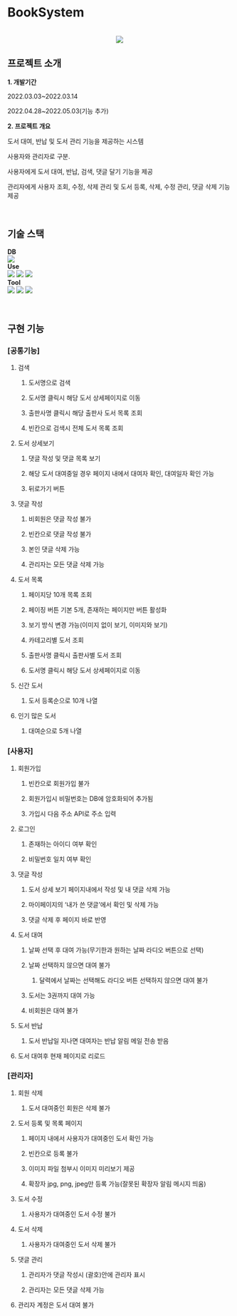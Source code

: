 # BookSystem

<p align="center">
  <br>
  <img src="https://user-images.githubusercontent.com/62851841/167341171-3b430edb-cac2-4314-a83f-e777374c605c.png">
  <br>
</p>


## 프로젝트 소개

**1. 개발기간**<br>
<p>2022.03.03~2022.03.14 </p>
<p>2022.04.28~2022.05.03(기능 추가)</p>

**2. 프로젝트 개요**<br>
<p>도서 대여, 반납 및 도서 관리 기능을 제공하는 시스템</p>
<p>사용자와 관리자로 구분. </p>
<p>사용자에게 도서 대여, 반납, 검색, 댓글 달기 기능을 제공</p>
<p>관리자에게 사용자 조회, 수정, 삭제 관리 및 도서 등록, 삭제, 수정 관리, 댓글 삭제 기능 제공</p>


<br>

## 기술 스택
**DB**
<br>
<img src="https://img.shields.io/badge/MariaDB-003545?style=flat-square&logo=MariaDB&logoColor=white"/>
<br>
**Use**<br>
<img src="https://img.shields.io/badge/React.js-61DAFB?style=flat-square&logo=React&logoColor=white"/>
<img src="https://img.shields.io/badge/SpringBoot-6DB33F?style=flat-square&logo=Spring%20Boot&logoColor=white"/>
<img src="https://img.shields.io/badge/Bootstrap-7952B3?style=flat-square&logo=Bootstrap&logoColor=white"/>
<br>
**Tool**<br>
<img src="https://img.shields.io/badge/Visual Studio Code-007ACC?style=flat-square&logo=Visual%20Studio%20Code&logoColor=white"/>
<img src="https://img.shields.io/badge/Eclipse IDE-2C2255?style=flat-square&logo=Eclipse%20IDE&logoColor=white"/>
<img src="https://img.shields.io/badge/Postman-FF6C37?style=flat-square&logo=Postman&logoColor=white"/>


<br>

## 구현 기능

### [공통기능]
1.  검색
    

	1.  도서명으로 검색
	  
	2.  도서명 클릭시 해당 도서 상세페이지로 이동 
	    
	3.  출판사명 클릭시 해당 출판사 도서 목록 조회
	    
	4.  빈칸으로 검색시 전체 도서 목록 조회
    

3.  도서 상세보기
    

	1.  댓글 작성 및 댓글 목록 보기
	    
	2.  해당 도서 대여중일 경우 페이지 내에서 대여자 확인, 대여일자 확인 가능
	    
	3.  뒤로가기 버튼
	    

5.  댓글 작성
    

	1.  비회원은 댓글 작성 불가
	    
	2.  빈칸으로 댓글 작성 불가
	    
	3.  본인 댓글 삭제 가능
	    
	4.  관리자는 모든 댓글 삭제 가능
    

7.  도서 목록
    

	1.  페이지당 10개 목록 조회
	    
	2.  페이징 버튼 기본 5개, 존재하는 페이지만 버튼 활성화
	    
	3.  보기 방식 변경 가능(이미지 없이 보기, 이미지와 보기)
	    
	4.  카테고리별 도서 조회
	    
	5.  출판사명 클릭시 출판사별 도서 조회
	
	6.  도서명 클릭시 해당 도서 상세페이지로 이동 
    

9.  신간 도서
    

	1.  도서 등록순으로 10개 나열
    

11.  인기 많은 도서
    

		1.  대여순으로 5개 나열

### [사용자]
1.  회원가입
    

	1.  빈칸으로 회원가입 불가
	 
	2.  회원가입시 비밀번호는 DB에 암호화되어 추가됨

	3.  가입시 다음 주소 API로 주소 입력  
    

3.  로그인
    

	1.  존재하는 아이디 여부 확인
	    
	2.  비밀번호 일치 여부 확인
    

5.  댓글 작성
    

	1.  도서 상세 보기 페이지내에서 작성 및 내 댓글 삭제 가능
	    
	2.  마이페이지의 ‘내가 쓴 댓글’에서 확인 및 삭제 가능
	    
	3.  댓글 삭제 후 페이지 바로 반영
    

7.  도서 대여
    
	
	1.  날짜 선택 후 대여 가능(무기한과 원하는 날짜 라디오 버튼으로 선택)
	    
	2.  날짜 선택하지 않으면 대여 불가
	    

		1.  달력에서 날짜는 선택해도 라디오 버튼 선택하지 않으면 대여 불가
	    

	4.  도서는 3권까지 대여 가능
	    
	5.  비회원은 대여 불가
    

9.  도서 반납
    
	1.  도서 반납일 지나면 대여자는 반납 알림 메일 전송 받음
    
11.  도서 대여후 현재 페이지로 리로드

### [관리자]
1.  회원 삭제
    

	1.  도서 대여중인 회원은 삭제 불가
    

3.  도서 등록 및 목록 페이지
    

	1.  페이지 내에서 사용자가 대여중인 도서 확인 가능
    
	2.  빈칸으로 등록 불가
	    
	3.  이미지 파일 첨부시 이미지 미리보기 제공
	
	4.  확장자 jpg, png, jpeg만 등록 가능(잘못된 확장자 알림 메시지 띄움)
    

5.  도서 수정
    

	1.  사용자가 대여중인 도서 수정 불가
    

7.  도서 삭제
    

	1.  사용자가 대여중인 도서 삭제 불가
    

9.  댓글 관리
    

	1.  관리자가 댓글 작성시 (괄호)안에 관리자 표시
	    
	2.  관리자는 모든 댓글 삭제 가능
    

11.  관리자 계정은 도서 대여 불가


